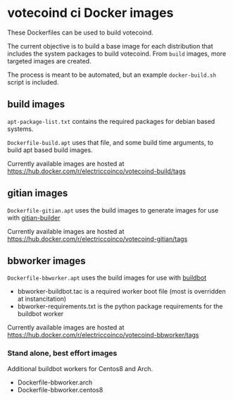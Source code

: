 # votecoind ci Docker images

These Dockerfiles can be used to build votecoind.

The current objective is to build a base image for each distribution that includes the system packages to build votecoind. From `build` images, more targeted images are created.

The process is meant to be automated, but an example `docker-build.sh` script is included.


## build images
`apt-package-list.txt` contains the required packages for debian based systems.

`Dockerfile-build.apt` uses that file, and some build time arguments, to build apt based build images.

Currently available images are hosted at
https://hub.docker.com/r/electriccoinco/votecoind-build/tags


## gitian images

`Dockerfile-gitian.apt` uses the build images to generate images for use with [gitian-builder](https://github.com/devrandom/gitian-builder)

Currently available images are hosted at https://hub.docker.com/r/electriccoinco/votecoind-gitian/tags


## bbworker images

`Dockerfile-bbworker.apt` uses the build images for use with [buildbot](https://buildbot.net)

- bbworker-buildbot.tac is a required worker boot file (most is overridden at instancitation)
- bbworker-requirements.txt is the python package requirements for the buildbot worker

Currently available images are hosted at https://hub.docker.com/r/electriccoinco/votecoind-bbworker/tags


### Stand alone, best effort images

Additional buildbot workers for Centos8 and Arch.

- Dockerfile-bbworker.arch
- Dockerfile-bbworker.centos8

